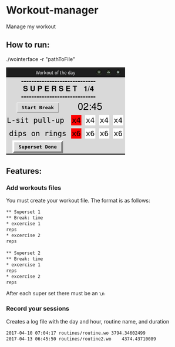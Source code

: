 # Workout-manager
Manage my workout

## How to run:
./wointerface -r "pathToFile"

![Screenshot](https://github.com/daleonpz/dnl_tools/blob/master/_extraImages/wointerface_001.png)

## Features:
### Add workouts files
You must create your workout file. The format is as follows:

```
** Superset 1
** Break: time
* excercise 1
reps
* excercise 2
reps

** Superset 2
** Break: time
* excercise 1
reps
* excercise 2
reps
```

After each super set there must be an `\n`

### Record your sessions
Creates a log file with the day and hour, routine name, and duration

```
2017-04-10 07:04:17	routines/routine.wo	3794.34602499
2017-04-13 06:45:50	routines/routine2.wo	4374.43710089
```
